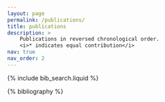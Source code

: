 ```yaml
---
layout: page
permalink: /publications/
title: publications
description: >
    Publications in reversed chronological order.
    <i>* indicates equal contribution</i>
nav: true
nav_order: 2
---
```


<!-- _pages/publications.md -->

<!-- Bibsearch Feature -->

{% include bib_search.liquid %}

<div class="publications">

{% bibliography %}

</div>
